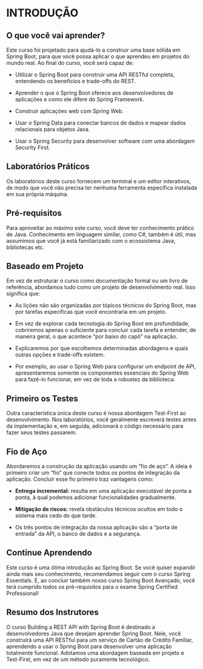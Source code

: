 # INTRODUÇÃO

## O que você vai aprender?
Este curso foi projetado para ajudá-lo a construir uma base sólida em Spring Boot, para que você possa aplicar o que aprendeu em projetos do mundo real. Ao final do curso, você será capaz de:

  >>>

  - Utilizar o Spring Boot para construir uma API RESTful completa, entendendo os benefícios e trade-offs do REST.


  - Aprender o que o Spring Boot oferece aos desenvolvedores de aplicações e como ele difere do Spring Framework.


  - Construir aplicações web com Spring Web.


  - Usar o Spring Data para conectar bancos de dados e mapear dados relacionais para objetos Java.


  - Usar o Spring Security para desenvolver software com uma abordagem Security First.

  >>>



## Laboratórios Práticos
Os laboratórios deste curso fornecem um terminal e um editor interativos, de modo que você não precisa ter nenhuma ferramenta específica instalada em sua própria máquina.



## Pré-requisitos
Para aproveitar ao máximo este curso, você deve ter conhecimento prático de Java. Conhecimento em linguagem similar, como C#, também é útil, mas assumimos que você já está familiarizado com o ecossistema Java, bibliotecas etc.



## Baseado em Projeto
Em vez de estruturar o curso como documentação formal ou um livro de referência, abordamos tudo como um projeto de desenvolvimento real. Isso significa que:

  >>>

  - As lições não são organizadas por tópicos técnicos do Spring Boot, mas por tarefas específicas que você encontraria em um projeto.

  - Em vez de explorar cada tecnologia do Spring Boot em profundidade, cobriremos apenas o suficiente para concluir cada tarefa e entender, de maneira geral, o que acontece “por baixo do capô” na aplicação.

  - Explicaremos por que escolhemos determinadas abordagens e quais outras opções e trade-offs existem.

  - Por exemplo, ao usar o Spring Web para configurar um endpoint de API, apresentaremos somente os componentes essenciais do Spring Web para fazê-lo funcionar, em vez de toda a robustez da biblioteca.

  >>>



## Primeiro os Testes
Outra característica única deste curso é nossa abordagem Test-First ao desenvolvimento. Nos laboratórios, você geralmente escreverá testes antes da implementação e, em seguida, adicionará o código necessário para fazer seus testes passarem.



## Fio de Aço
Abordaremos a construção da aplicação usando um “fio de aço”. A ideia é primeiro criar um “fio” que conecte todos os pontos de integração da aplicação. Concluir esse fio primeiro traz vantagens como:

  >>>

  - **Entrega incremental:** resulta em uma aplicação executável de ponta a ponta, à qual podemos adicionar funcionalidades gradualmente.

  - **Mitigação de riscos:** revela obstáculos técnicos ocultos em todo o sistema mais cedo do que tarde.

  >>>

  - Os três pontos de integração da nossa aplicação são a “porta de entrada” da API, o banco de dados e a segurança.



## Continue Aprendendo
Este curso é uma ótima introdução ao Spring Boot. Se você quiser expandir ainda mais seu conhecimento, recomendamos seguir com o curso Spring Essentials. E, ao concluir também nosso curso Spring Boot Avançado, você terá cumprido todos os pré-requisitos para o exame Spring Certified Professional!



## Resumo dos Instrutores
O curso Building a REST API with Spring Boot é destinado a desenvolvedores Java que desejam aprender Spring Boot. Nele, você construirá uma API RESTful para um serviço de Cartão de Crédito Familiar, aprendendo a usar o Spring Boot para desenvolver uma aplicação totalmente funcional. Adotamos uma abordagem baseada em projeto e Test-First, em vez de um método puramente tecnológico.